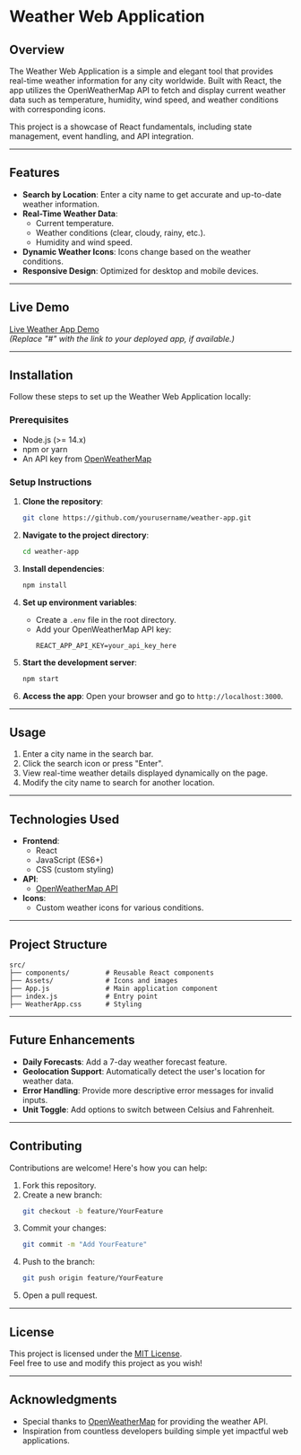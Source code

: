 # Weather Web Application

## Overview

The Weather Web Application is a simple and elegant tool that provides real-time weather information for any city worldwide. Built with React, the app utilizes the OpenWeatherMap API to fetch and display current weather data such as temperature, humidity, wind speed, and weather conditions with corresponding icons.

This project is a showcase of React fundamentals, including state management, event handling, and API integration.

---

## Features

- **Search by Location**: Enter a city name to get accurate and up-to-date weather information.
- **Real-Time Weather Data**:
  - Current temperature.
  - Weather conditions (clear, cloudy, rainy, etc.).
  - Humidity and wind speed.
- **Dynamic Weather Icons**: Icons change based on the weather conditions.
- **Responsive Design**: Optimized for desktop and mobile devices.

---

## Live Demo

[Live Weather App Demo](#)  
*(Replace "#" with the link to your deployed app, if available.)*

---

## Installation

Follow these steps to set up the Weather Web Application locally:

### Prerequisites
- Node.js (>= 14.x)
- npm or yarn
- An API key from [OpenWeatherMap](https://openweathermap.org/)

### Setup Instructions

1. **Clone the repository**:
   ```bash
   git clone https://github.com/yourusername/weather-app.git
   ```
2. **Navigate to the project directory**:
   ```bash
   cd weather-app
   ```
3. **Install dependencies**:
   ```bash
   npm install
   ```
4. **Set up environment variables**:
   - Create a `.env` file in the root directory.
   - Add your OpenWeatherMap API key:
     ```env
     REACT_APP_API_KEY=your_api_key_here
     ```

5. **Start the development server**:
   ```bash
   npm start
   ```
6. **Access the app**:
   Open your browser and go to `http://localhost:3000`.

---

## Usage

1. Enter a city name in the search bar.
2. Click the search icon or press "Enter".
3. View real-time weather details displayed dynamically on the page.
4. Modify the city name to search for another location.

---

## Technologies Used

- **Frontend**:
  - React
  - JavaScript (ES6+)
  - CSS (custom styling)
- **API**:
  - [OpenWeatherMap API](https://openweathermap.org/)
- **Icons**:
  - Custom weather icons for various conditions.

---

## Project Structure

```
src/
├── components/         # Reusable React components
├── Assets/             # Icons and images
├── App.js              # Main application component
├── index.js            # Entry point
├── WeatherApp.css      # Styling
```

---

## Future Enhancements

- **Daily Forecasts**: Add a 7-day weather forecast feature.
- **Geolocation Support**: Automatically detect the user's location for weather data.
- **Error Handling**: Provide more descriptive error messages for invalid inputs.
- **Unit Toggle**: Add options to switch between Celsius and Fahrenheit.

---

## Contributing

Contributions are welcome! Here's how you can help:

1. Fork this repository.
2. Create a new branch:
   ```bash
   git checkout -b feature/YourFeature
   ```
3. Commit your changes:
   ```bash
   git commit -m "Add YourFeature"
   ```
4. Push to the branch:
   ```bash
   git push origin feature/YourFeature
   ```
5. Open a pull request.

---

## License

This project is licensed under the [MIT License](LICENSE).  
Feel free to use and modify this project as you wish!

---

## Acknowledgments

- Special thanks to [OpenWeatherMap](https://openweathermap.org/) for providing the weather API.
- Inspiration from countless developers building simple yet impactful web applications.
